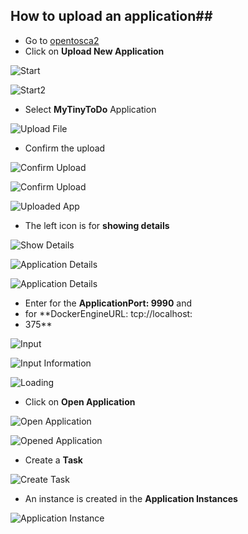 ## How to upload an application##

- Go to [opentosca2](localhost:8088/#/applications)
- Click on **Upload New Application**

![Start](Screenshots/Start.png "Start")

![Start2](Screenshots/Start2.png "Start2")

- Select **MyTinyToDo** Application

![Upload File](Screenshots/UploadFile.png "Upload File")


- Confirm the upload

![Confirm Upload](Screenshots/ConfirmUpload.png "Confirm Upload")

![Confirm Upload](Screenshots/ConfirmUpload2.png "Confirm Upload")

![Uploaded App](Screenshots/UploadedApp.png "Uploaded App")

- The left icon is for **showing details**

![Show Details](Screenshots/ShowDetails.png "Show Details")

![Application Details](Screenshots/Details.png "Application Details")

![Application Details](Screenshots/Details2.png "Application Details")

- Enter for the **ApplicationPort: 9990** and
- for **DockerEngineURL: tcp://localhost:
- 375**

![Input](Screenshots/Input.png "Input")

![Input Information](Screenshots/Input2.png "Input Information")

![Loading](Screenshots/Loading.png "Loading")

- Click on **Open Application**

![Open Application](Screenshots/OpenApplication.png "Open Application")

![Opened Application](Screenshots/OpenedApplication.png "Opened Application")

- Create a **Task**

![Create Task](Screenshots/CreateTask.png "Create Task")

- An instance is created in the **Application Instances** 

![Application Instance](Screenshots/ApplicationInstance.png "Application Instance")
